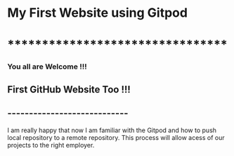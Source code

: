 # My First Website using Gitpod
# ********************************
### You all are Welcome !!!
## First GitHub Website Too !!!
## ----------------------------

I am really happy that now I am familiar with the Gitpod and how to push local repository to a remote repository. This process will allow acess of our projects to the right employer.  
